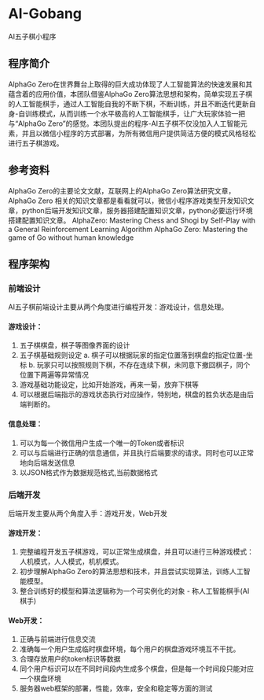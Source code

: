 # AI-Gobang
AI五子棋小程序
## 程序简介
AlphaGo Zero在世界舞台上取得的巨大成功体现了人工智能算法的快速发展和其蕴含着的应用价值，本团队借鉴AlphaGo Zero算法思想和架构，简单实现五子棋的人工智能棋手，通过人工智能自我的不断下棋，不断训练，并且不断迭代更新自身-自训练模式，从而训练一个水平极高的人工智能棋手，让广大玩家体验一把与“AlphaGo Zero”的感觉。本团队提出的程序-AI五子棋不仅没加入人工智能元素，并且以微信小程序的方式部署，为所有微信用户提供简洁方便的模式风格轻松进行五子棋游戏。
## 参考资料
AlphaGo Zero的主要论文文献，互联网上的AlphaGo Zero算法研究文章，AlphaGo Zero 相关的知识文章都是看看就可以，微信小程序游戏类型开发知识文章，python后端开发知识文章，服务器搭建配置知识文章，python必要运行环境搭建配置知识文章。
AlphaZero: Mastering Chess and Shogi by Self-Play with a General Reinforcement Learning Algorithm
AlphaGo Zero: Mastering the game of Go without human knowledge
## 程序架构
### 前端设计
AI五子棋前端设计主要从两个角度进行编程开发：游戏设计，信息处理。 

#### 游戏设计：
  1. 五子棋棋盘，棋子等图像界面的设计
  2. 五子棋基础规则设定
    a. 棋子可以根据玩家的指定位置落到棋盘的指定位置-坐标
    b. 玩家只可以按照规则下棋，不存在连续下棋，未同意下撤回棋子，同个位置下两遍等异常情况
  3. 游戏基础功能设定，比如开始游戏，再来一菊，放弃下棋等
  4. 可以根据后端指示的游戏状态执行对应操作，特别地，棋盘的胜负状态是由后端判断的。

#### 信息处理：
  1. 可以为每一个微信用户生成一个唯一的Token或者标识
  2. 可以与后端进行正确的信息通信，并且执行后端要求的请求。同时也可以正常地向后端发送信息
  3. 以JSON格式作为数据规范格式,当前数据格式
### 后端开发
后端开发主要从两个角度入手：游戏开发，Web开发
#### 游戏开发：
  1. 完整编程开发五子棋游戏，可以正常生成棋盘，并且可以进行三种游戏模式：人机模式，人人模式，机机模式。
  1. 初步理解AlphaGo Zero的算法思想和技术，并且尝试实现算法，训练人工智能模型。
  2. 整合训练好的模型和算法逻辑称为一个可实例化的对象 - 称人工智能棋手(AI棋手)
#### Web开发：
  1. 正确与前端进行信息交流
  2. 准确每一个用户生成临时棋盘环境，每个用户的棋盘游戏环境互不干扰。
  3. 合理存放用户的token标识等数据
  4. 同个用户标识可以在不同时间段内生成多个棋盘，但是每一个时间段只能对应一个棋盘环境
  5. 服务器web框架的部署，性能，效率，安全和稳定等方面的测试

